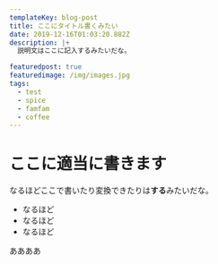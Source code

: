 ```yaml
---
templateKey: blog-post
title: ここにタイトル書くみたい
date: 2019-12-16T01:03:20.882Z
description: |+
  説明文はここに記入するみたいだな。

featuredpost: true
featuredimage: /img/images.jpg
tags:
  - test
  - spice
  - famfam
  - coffee
---
```

# ここに適当に書きます

なるほどここで書いたり変換できたりは**する**みたいだな。

* なるほど
* なるほど
* なるほど

ああああ
